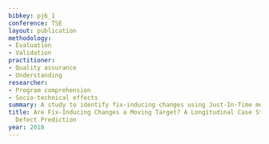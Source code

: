 ```yaml
---
bibkey: pj6_1
conference: TSE
layout: publication
methodology:
- Evaluation
- Validation
practitioner:
- Quality assurance
- Understanding
researcher:
- Program comprehension
- Socio-technical effects
summary: A study to identify fix-inducing changes using Just-In-Time models
title: Are Fix-Inducing Changes a Moving Target? A Longitudinal Case Study of Just-In-Time
  Defect Prediction
year: 2018
---
```

